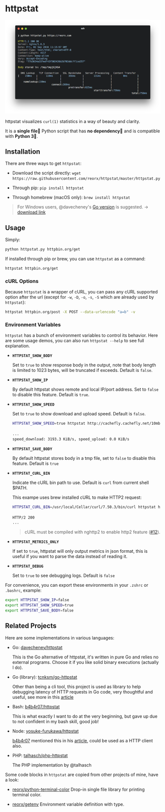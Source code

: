 # httpstat

![screenshot](screenshot.png)

httpstat visualizes `curl(1)` statistics in a way of beauty and clarity.

It is a **single file🌟** Python script that has **no dependency👏** and is compatible with **Python 3🍻**.


## Installation

There are three ways to get `httpstat`:

- Download the script directly: `wget https://raw.githubusercontent.com/reorx/httpstat/master/httpstat.py`

- Through pip: `pip install httpstat`

- Through homebrew (macOS only): `brew install httpstat`

> For Windows users, @davecheney's [Go version](https://github.com/davecheney/httpstat) is suggested. → [download link](https://github.com/davecheney/httpstat/releases)

## Usage

Simply:

```bash
python httpstat.py httpbin.org/get
```

If installed through pip or brew, you can use `httpstat` as a command:

```bash
httpstat httpbin.org/get
```

### cURL Options

Because `httpstat` is a wrapper of cURL, you can pass any cURL supported option after the url (except for `-w`, `-D`, `-o`, `-s`, `-S` which are already used by `httpstat`):

```bash
httpstat httpbin.org/post -X POST --data-urlencode "a=b" -v
```

### Environment Variables

`httpstat` has a bunch of environment variables to control its behavior.
Here are some usage demos, you can also run `httpstat --help` to see full explanation.

- <strong><code>HTTPSTAT_SHOW_BODY</code></strong>

  Set to `true` to show response body in the output, note that body length
  is limited to 1023 bytes, will be truncated if exceeds. Default is `false`.

- <strong><code>HTTPSTAT_SHOW_IP</code></strong>

  By default httpstat shows remote and local IP/port address.
  Set to `false` to disable this feature. Default is `true`.

- <strong><code>HTTPSTAT_SHOW_SPEED</code></strong>

  Set to `true` to show download and upload speed.  Default is `false`.

  ```bash
  HTTPSTAT_SHOW_SPEED=true httpstat http://cachefly.cachefly.net/10mb.test
  
  ...
  speed_download: 3193.3 KiB/s, speed_upload: 0.0 KiB/s
  ```

- <strong><code>HTTPSTAT_SAVE_BODY</code></strong>

  By default httpstat stores body in a tmp file,
  set to `false` to disable this feature. Default is `true`

- <strong><code>HTTPSTAT_CURL_BIN</code></strong>

  Indicate the cURL bin path to use. Default is `curl` from current shell $PATH.

  This exampe uses brew installed cURL to make HTTP2 request:

  ```bash
  HTTPSTAT_CURL_BIN=/usr/local/Cellar/curl/7.50.3/bin/curl httpstat https://http2.akamai.com/ --http2
  
  HTTP/2 200
  ...
  ```

  > cURL must be compiled with nghttp2 to enable http2 feature
  > ([#12](https://github.com/reorx/httpstat/issues/12)).

- <strong><code>HTTPSTAT_METRICS_ONLY</code></strong>

  If set to `true`, httpstat will only output metrics in json format,
  this is useful if you want to parse the data instead of reading it.

- <strong><code>HTTPSTAT_DEBUG</code></strong>

  Set to `true` to see debugging logs. Default is `false`


For convenience, you can export these environments in your `.zshrc` or `.bashrc`,
example:

```bash
export HTTPSTAT_SHOW_IP=false
export HTTPSTAT_SHOW_SPEED=true
export HTTPSTAT_SAVE_BODY=false
```

## Related Projects

Here are some implementations in various languages:


- Go: [davecheney/httpstat](https://github.com/davecheney/httpstat)

  This is the Go alternative of httpstat, it's written in pure Go and relies no external programs. Choose it if you like solid binary executions (actually I do).

- Go (library): [tcnksm/go-httpstat](https://github.com/tcnksm/go-httpstat)

  Other than being a cli tool, this project is used as library to help debugging latency of HTTP requests in Go code, very thoughtful and useful, see more in this [article](https://medium.com/@deeeet/trancing-http-request-latency-in-golang-65b2463f548c#.mm1u8kfnu)

- Bash: [b4b4r07/httpstat](https://github.com/b4b4r07/httpstat)

  This is what exactly I want to do at the very beginning, but gave up due to not confident in my bash skill, good job!

- Node: [yosuke-furukawa/httpstat](https://github.com/yosuke-furukawa/httpstat)

  [b4b4r07](https://twitter.com/b4b4r07) mentioned this in his [article](https://tellme.tokyo/post/2016/09/25/213810), could be used as a HTTP client also.

- PHP: [talhasch/php-httpstat](https://github.com/talhasch/php-httpstat)

  The PHP implementation by @talhasch

Some code blocks in `httpstat` are copied from other projects of mine, have a look:

- [reorx/python-terminal-color](https://github.com/reorx/python-terminal-color) Drop-in single file library for printing terminal color.

- [reorx/getenv](https://github.com/reorx/getenv) Environment variable definition with type.
